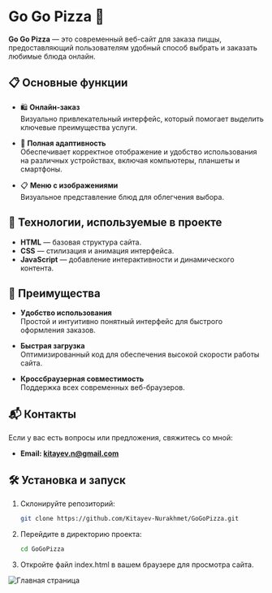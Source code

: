 # Go Go Pizza 🍕

**Go Go Pizza** — это современный веб-сайт для заказа пиццы, предоставляющий пользователям удобный способ выбрать и заказать любимые блюда онлайн.

## 📋 Основные функции

- 🛍️ **Онлайн-заказ**  
  Визуально привлекательный интерфейс, который помогает выделить ключевые преимущества услуги.

- 📱 **Полная адаптивность**  
  Обеспечивает корректное отображение и удобство использования на различных устройствах, включая компьютеры, планшеты и смартфоны.

- 📋 **Меню с изображениями**  
  Визуальное представление блюд для облегчения выбора.

## 🚀 Технологии, используемые в проекте

- **HTML** — базовая структура сайта.
- **CSS** — стилизация и анимация интерфейса.
- **JavaScript** — добавление интерактивности и динамического контента.

## 🌟 Преимущества

- **Удобство использования**  
  Простой и интуитивно понятный интерфейс для быстрого оформления заказов.

- **Быстрая загрузка**  
  Оптимизированный код для обеспечения высокой скорости работы сайта.

- **Кроссбраузерная совместимость**  
  Поддержка всех современных веб-браузеров.

## 📬 Контакты
Если у вас есть вопросы или предложения, свяжитесь со мной:
- **Email: kitayev.n@gmail.com**  

## 🛠 Установка и запуск

1. Склонируйте репозиторий:  
   ```bash
   git clone https://github.com/Kitayev-Nurakhmet/GoGoPizza.git
2. Перейдите в директорию проекта:
      ```bash
      cd GoGoPizza
3. Откройте файл index.html в вашем браузере для просмотра сайта.

![Главная страница](https://github.com/Kitayev-Nurakhmet/GoGoPizza/blob/main/img/GoGo-Pizza.png)


